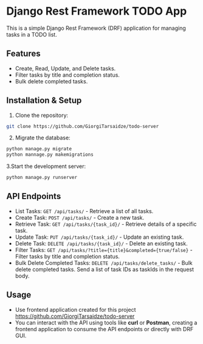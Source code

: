 # Django Rest Framework TODO App

This is a simple Django Rest Framework (DRF) application for managing tasks in a TODO list.

## Features
- Create, Read, Update, and Delete tasks.
- Filter tasks by title and completion status.
- Bulk delete completed tasks.

## Installation & Setup

1. Clone the repository:
 ```bash
 git clone https://github.com/GiorgiTarsaidze/todo-server
 ```
2. Migrate the database:
 ```bash
 python manage.py migrate
 python mannage.py makemigrations
 ```
3.Start the development server:
 ```bash
 python manage.py runserver
 ```

## API Endpoints
- List Tasks: `GET /api/tasks/` - Retrieve a list of all tasks.
- Create Task: `POST /api/tasks/` - Create a new task.
- Retrieve Task: `GET /api/tasks/{task_id}/` - Retrieve details of a specific task.
- Update Task: `PUT /api/tasks/{task_id}/` - Update an existing task.
- Delete Task: `DELETE /api/tasks/{task_id}/` - Delete an existing task.
- Filter Tasks: `GET /api/tasks/?title={title}&completed={true/false}` - Filter tasks by title and completion status.
- Bulk Delete Completed Tasks: `DELETE /api/tasks/delete_tasks/` - Bulk delete completed tasks. Send a list of task IDs as taskIds in the request body.

## Usage
- Use frontend application created for this project https://github.com/GiorgiTarsaidze/todo-server
- You can interact with the API using tools like **curl** or **Postman**, creating a frontend application to consume the API endpoints or directly with DRF GUI.

